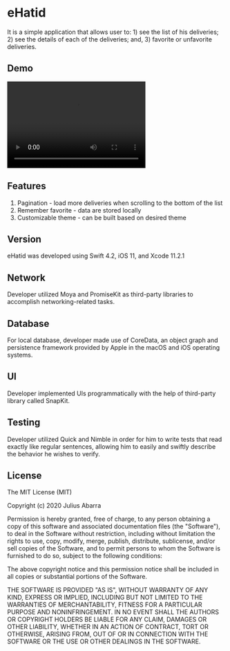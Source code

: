 # eHatid
It is a simple application that allows user to: 1) see the list of his deliveries; 2) see the details of each of the deliveries; and, 3) favorite or unfavorite deliveries.

## Demo
<video src="https://github.com/iamjcabarra/eHatid/blob/master/Demo.mov" width="320" height="200" controls preload></video>

## Features
1. Pagination - load more deliveries when scrolling to the bottom of the list
2. Remember favorite - data are stored locally
3. Customizable theme - can be built based on desired theme

## Version
eHatid was developed using Swift 4.2, iOS 11, and Xcode 11.2.1

## Network
Developer utilized Moya and PromiseKit as third-party libraries to accomplish networking-related tasks.

## Database
For local database, developer made use of CoreData, an object graph and persistence framework provided by Apple in the macOS and iOS operating systems.

## UI
Developer implemented UIs programmatically with the help of third-party library called SnapKit.

## Testing
Developer utilized Quick and Nimble in order for him to write tests that read exactly like regular sentences, allowing him to easily and swiftly describe the behavior he wishes to verify.

## License

The MIT License (MIT)

Copyright (c) 2020 Julius Abarra

Permission is hereby granted, free of charge, to any person obtaining a copy
of this software and associated documentation files (the "Software"), to deal
in the Software without restriction, including without limitation the rights
to use, copy, modify, merge, publish, distribute, sublicense, and/or sell
copies of the Software, and to permit persons to whom the Software is
furnished to do so, subject to the following conditions:

The above copyright notice and this permission notice shall be included in all
copies or substantial portions of the Software.

THE SOFTWARE IS PROVIDED "AS IS", WITHOUT WARRANTY OF ANY KIND, EXPRESS OR
IMPLIED, INCLUDING BUT NOT LIMITED TO THE WARRANTIES OF MERCHANTABILITY,
FITNESS FOR A PARTICULAR PURPOSE AND NONINFRINGEMENT. IN NO EVENT SHALL THE
AUTHORS OR COPYRIGHT HOLDERS BE LIABLE FOR ANY CLAIM, DAMAGES OR OTHER
LIABILITY, WHETHER IN AN ACTION OF CONTRACT, TORT OR OTHERWISE, ARISING FROM,
OUT OF OR IN CONNECTION WITH THE SOFTWARE OR THE USE OR OTHER DEALINGS IN THE
SOFTWARE.
